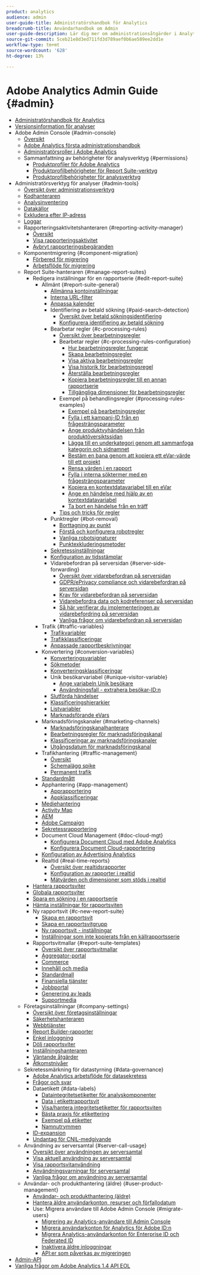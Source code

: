```yaml
---
product: analytics
audience: admin
user-guide-title: Administratörshandbok för Analytics
breadcrumb-title: Användarhandbok om Admin
user-guide-description: Lär dig mer om administrationsåtgärder i Analytics, som att hantera användare och produkter i Experience Cloud Admin Console, konfigurera rapportsviter med mera.
source-git-commit: 5ceb21e8d3ed711fd3d789aef0b6ae589ee2dd1e
workflow-type: tm+mt
source-wordcount: '628'
ht-degree: 13%

---
```



# Adobe Analytics Admin Guide {#admin}

+ [Administratörshandbok för Analytics](home.md)
+ [Versionsinformation för analyser](https://experienceleague.adobe.com/docs/analytics/release-notes/latest.html)
+ Adobe Admin Console {#admin-console}
   + [Översikt](admin-console/home.md)
   + [Adobe Analytics första administrationshandbok](admin-console/first-admin-guide.md)
   + [Administratörsroller i Adobe Analytics](admin-console/admin-roles-in-analytics.md)
   + Sammanfattning av behörigheter för analysverktyg {#permissions}
      + [Produktprofiler för Adobe Analytics](admin-console/permissions/product-profile.md)
      + [Produktprofilbehörigheter för Report Suite-verktyg](admin-console/permissions/report-suite-tools.md)
      + [Produktprofilbehörigheter för analysverktyg](admin-console/permissions/analytics-tools.md)
+ Administratörsverktyg för analyser {#admin-tools}
   + [Översikt över administrationsverktyg](admin/c-admin-tools.md)
   + [Kodhanteraren](admin/code-manager-admin.md)
   + [Analysinventering](admin/analytics-inventory.md)
   + [Datakällor](admin/data-sources.md)
   + [Exkludera efter IP-adress](admin/exclude-ip.md)
   + [Loggar](admin/logs.md)
   + Rapporteringsaktivitetshanteraren {#reporting-activity-manager}
      + [Översikt](admin/reporting-activity-manager/reporting-activity-overview.md)
      + [Visa rapporteringsaktivitet](admin//reporting-activity-manager/reporting-activity.md)
      + [Avbryt rapporteringsbegäranden](admin/reporting-activity-manager/reporting-activity-cancel-requests.md)
   + Komponentmigrering {#component-migration}
      + [Förbered för migrering](admin/component-migration/prepare-component-migration.md)
      + [Arbetsflöde för migrering](admin/component-migration/component-migration.md)
   + Report Suite-hanteraren {#manage-report-suites}
      + Redigera inställningar för en rapportserie {#edit-report-suite}
         + Allmänt {#report-suite-general}
            + [Allmänna kontoinställningar](admin/c-manage-report-suites/c-edit-report-suites/general/general-acct-settings-admin.md)
            + [Interna URL-filter](admin/c-manage-report-suites/c-edit-report-suites/general/internal-url-filter-admin.md)
            + [Anpassa kalender](admin/c-manage-report-suites/c-edit-report-suites/general/custom-calendar.md)
            + Identifiering av betald sökning {#paid-search-detection}
               + [Översikt över betald sökningsidentifiering](admin/c-manage-report-suites/c-edit-report-suites/general/paid-search-detection/paid-search-detection.md)
               + [Konfigurera identifiering av betald sökning](admin/c-manage-report-suites/c-edit-report-suites/general/paid-search-detection/t-paid-search-detection.md)
            + Bearbetar regler {#c-processing-rules}
               + [Översikt över bearbetningsregler](admin/c-manage-report-suites/c-edit-report-suites/general/c-processing-rules/processing-rules.md)
               + Bearbetar regler {#c-processing-rules-configuration}
                  + [Hur bearbetningsregler fungerar](admin/c-manage-report-suites/c-edit-report-suites/general/c-processing-rules/c-processing-rules-configuration/processing-rules-about.md)
                  + [Skapa bearbetningsregler](admin/c-manage-report-suites/c-edit-report-suites/general/c-processing-rules/c-processing-rules-configuration/t-processing-rules.md)
                  + [Visa aktiva bearbetningsregler](admin/c-manage-report-suites/c-edit-report-suites/general/c-processing-rules/c-processing-rules-configuration/t-processing-rules-view.md)
                  + [Visa historik för bearbetningsregel](admin/c-manage-report-suites/c-edit-report-suites/general/c-processing-rules/c-processing-rules-configuration/t-processing-rule-view-history.md)
                  + [Återställa bearbetningsregler](admin/c-manage-report-suites/c-edit-report-suites/general/c-processing-rules/c-processing-rules-configuration/t-processing-rules-restore.md)
                  + [Kopiera bearbetningsregler till en annan rapportserie](admin/c-manage-report-suites/c-edit-report-suites/general/c-processing-rules/c-processing-rules-configuration/t-processing-rules-copy-to-rs.md)
                  + [Tillgängliga dimensioner för bearbetningsregler](admin/c-manage-report-suites/c-edit-report-suites/general/c-processing-rules/processing-rule-dimensions.md)
               + Exempel på behandlingsregler {#processing-rules-examples}
                  + [Exempel på bearbetningsregler](admin/c-manage-report-suites/c-edit-report-suites/general/c-processing-rules/processing-rules-examples/processing-rules-examples.md)
                  + [Fylla i ett kampanj-ID från en frågesträngsparameter](admin/c-manage-report-suites/c-edit-report-suites/general/c-processing-rules/processing-rules-examples/processing-rules-populate-campaign-id.md)
                  + [Ange produktvyhändelsen från produktöversiktssidan](admin/c-manage-report-suites/c-edit-report-suites/general/c-processing-rules/processing-rules-examples/setting-the-product-view-event.md)
                  + [Lägga till en underkategori genom att sammanfoga kategorin och sidnamnet](admin/c-manage-report-suites/c-edit-report-suites/general/c-processing-rules/processing-rules-examples/subcategory-concatenating.md)
                  + [Bestäm en bana genom att kopiera ett eVar-värde till ett projekt](admin/c-manage-report-suites/c-edit-report-suites/general/c-processing-rules/processing-rules-examples/processing-rules-determining-path.md)
                  + [Rensa värden i en rapport](admin/c-manage-report-suites/c-edit-report-suites/general/c-processing-rules/processing-rules-examples/clean-up-values-in-a-report.md)
                  + [Fylla i interna söktermer med en frågesträngsparameter](admin/c-manage-report-suites/c-edit-report-suites/general/c-processing-rules/processing-rules-examples/processing-rules-populating-internal-search.md)
                  + [Kopiera en kontextdatavariabel till en eVar](admin/c-manage-report-suites/c-edit-report-suites/general/c-processing-rules/processing-rules-examples/processing-rules-copy-context-data.md)
                  + [Ange en händelse med hjälp av en kontextdatavariabel](admin/c-manage-report-suites/c-edit-report-suites/general/c-processing-rules/processing-rules-examples/processing-rules-copy-context-data-event.md)
                  + [Ta bort en händelse från en träff](admin/c-manage-report-suites/c-edit-report-suites/general/c-processing-rules/processing-rules-examples/processing-rules-remove-event.md)
               + [Tips och tricks för regler](admin/c-manage-report-suites/c-edit-report-suites/general/c-processing-rules/processing-rules-tips.md)
            + Punktregler {#bot-removal}
               + [Borttagning av punkt](admin/c-manage-report-suites/c-edit-report-suites/general/bot-removal/bot-removal.md)
               + [Förstå och konfigurera robotregler](admin/c-manage-report-suites/c-edit-report-suites/general/bot-removal/bot-rules.md)
               + [Vanliga robotsignaturer](admin/c-manage-report-suites/c-edit-report-suites/general/bot-removal/bot-signatures.md)
               + [Punktexkluderingsmetoder](admin/c-manage-report-suites/c-edit-report-suites/general/bot-removal/bot-exclusion-methods.md)
            + [Sekretessinställningar](admin/c-manage-report-suites/c-edit-report-suites/general/privacy-settings.md)
            + [Konfiguration av tidsstämplar](admin/c-manage-report-suites/c-edit-report-suites/general/timestamp-optional.md)
            + Vidarebefordran på serversidan {#server-side-forwarding}
               + [Översikt över vidarebefordran på serversidan](admin/c-manage-report-suites/c-edit-report-suites/general/c-server-side-forwarding/ssf.md)
               + [GDPR/ePrivacy compliance och vidarebefordran på serversidan](admin/c-manage-report-suites/c-edit-report-suites/general/c-server-side-forwarding/ssf-gdpr.md)
               + [Krav för vidarebefordran på serversidan](admin/c-manage-report-suites/c-edit-report-suites/general/c-server-side-forwarding/ssf-requirements.md)
               + [Vidarebefordra data och kodreferenser på serversidan](admin/c-manage-report-suites/c-edit-report-suites/general/c-server-side-forwarding/ssf-reference.md)
               + [Så här verifierar du implementeringen av vidarebefordring på serversidan](admin/c-manage-report-suites/c-edit-report-suites/general/c-server-side-forwarding/ssf-verify.md)
               + [Vanliga frågor om vidarebefordran på serversidan](admin/c-manage-report-suites/c-edit-report-suites/general/c-server-side-forwarding/ssf-faq.md)
         + Trafik {#traffic-variables}
            + [Trafikvariabler](admin/c-manage-report-suites/c-edit-report-suites/c-traffic-variables/traffic-var.md)
            + [Trafikklassificeringar](admin/c-manage-report-suites/c-edit-report-suites/c-traffic-variables/traffic-classifications.md)
            + [Anpassade rapportbeskrivningar](admin/c-manage-report-suites/c-edit-report-suites/c-traffic-variables/custom-desc-admin.md)
         + Konvertering {#conversion-variables}
            + [Konverteringsvariabler](admin/c-manage-report-suites/c-edit-report-suites/conversion-var-admin/conversion-var-admin.md)
            + [Sökmetoder](admin/c-manage-report-suites/c-edit-report-suites/conversion-var-admin/finding-methods.md)
            + [Konverteringsklassificeringar](admin/c-manage-report-suites/c-edit-report-suites/conversion-var-admin/conversion-classifications.md)
            + Unik besökarvariabel {#unique-visitor-variable}
               + [Ange variabeln Unik besökare](admin/c-manage-report-suites/c-edit-report-suites/conversion-var-admin/unique-visitor-variable-admin/t-unique-visitor-variable.md)
               + [Användningsfall - extrahera besökar-ID:n](admin/c-manage-report-suites/c-edit-report-suites/conversion-var-admin/unique-visitor-variable-admin/extract-visitorids-usecase.md)
            + [Slutförda händelser](admin/c-manage-report-suites/c-edit-report-suites/conversion-var-admin/c-success-events/success-event.md)
            + [Klassificeringshierarkier](admin/c-manage-report-suites/c-edit-report-suites/conversion-var-admin/classification-hierarchies.md)
            + [Listvariabler](admin/c-manage-report-suites/c-edit-report-suites/conversion-var-admin/list-var-admin.md)
            + [Marknadsförande eVars](admin/c-manage-report-suites/c-edit-report-suites/conversion-var-admin/merchandising-evars.md)
         + Marknadsföringskanaler {#marketing-channels}
            + [Marknadsföringskanalhanterare](admin/c-manage-report-suites/c-edit-report-suites/marketing-channels/c-channels.md)
            + [Bearbetningsregler för marknadsföringskanal](admin/c-manage-report-suites/c-edit-report-suites/marketing-channels/c-rules.md)
            + [Klassificeringar av marknadsföringskanaler](admin/c-manage-report-suites/c-edit-report-suites/marketing-channels/classifications-mchannel.md)
            + [Utgångsdatum för marknadsföringskanal](admin/c-manage-report-suites/c-edit-report-suites/marketing-channels/visitor-engagement.md)
         + Trafikhantering {#traffic-management}
            + [Översikt](admin/c-manage-report-suites/c-edit-report-suites/c-traffic-management/traffic-management.md)
            + [Schemalägg spike](admin/c-manage-report-suites/c-edit-report-suites/c-traffic-management/t-traffic-schedule-spike.md)
            + [Permanent trafik](admin/c-manage-report-suites/c-edit-report-suites/c-traffic-management/t-traffic-permanent.md)
         + [Standardmått](admin/c-manage-report-suites/c-edit-report-suites/default-metrics.md)
         + Apphantering {#app-management}
            + [Apprapportering](admin/c-manage-report-suites/c-edit-report-suites/app-reporting.md)
            + [Appklassificeringar](admin/c-manage-report-suites/c-edit-report-suites/app-classifications.md)
         + [Mediehantering](admin/c-manage-report-suites/c-edit-report-suites/media-management.md)
         + [Activity Map](admin/c-manage-report-suites/c-edit-report-suites/activity-map.md)
         + [AEM](admin/c-manage-report-suites/c-edit-report-suites/adobe-experience-manager.md)
         + [Adobe Campaign](admin/c-manage-report-suites/c-edit-report-suites/adobe-campaign.md)
         + [Sekretessrapportering](admin/c-manage-report-suites/c-edit-report-suites/privacy-reporting.md)
         + Document Cloud Management {#doc-cloud-mgt}
            + [Konfigurera Document Cloud med Adobe Analytics](admin/c-manage-report-suites/c-edit-report-suites/document-cloud-mgt.md)
            + [Konfigurera Document Cloud-rapportering](admin/c-manage-report-suites/c-edit-report-suites/document-cloud-config.md)
         + [Konfiguration av Advertising Analytics](admin/c-manage-report-suites/c-edit-report-suites/advertising-analytics-config.md)
         + Realtid {#real-time-reports}
            + [Översikt över realtidsrapporter](admin/c-manage-report-suites/c-edit-report-suites/realtime/realtime.md)
            + [Konfiguration av rapporter i realtid](admin/c-manage-report-suites/c-edit-report-suites/realtime/t-realtime-admin.md)
            + [Mätvärden och dimensioner som stöds i realtid](admin/c-manage-report-suites/c-edit-report-suites/realtime/realtime-metrics.md)
      + [Hantera rapportsviter](admin/c-manage-report-suites/report-suites-admin.md)
      + [Globala rapportsviter](admin/c-manage-report-suites/rollup-report-suite.md)
      + [Spara en sökning i en rapportserie](admin/c-manage-report-suites/t-report-suite-saved-search.md)
      + [Hämta inställningar för rapportsviten](admin/c-manage-report-suites/t-download-rs-settings.md)
      + Ny rapportsvit {#c-new-report-suite}
         + [Skapa en rapportsvit](admin/c-manage-report-suites/c-new-report-suite/t-create-a-report-suite.md)
         + [Skapa en rapportsvitgrupp](admin/c-manage-report-suites/c-new-report-suite/t-create-rs-group.md)
         + [Ny rapportsvit - inställningar](admin/c-manage-report-suites/c-new-report-suite/new-report-suite.md)
         + [Inställningar som inte kopierats från en källrapportsserie](admin/c-manage-report-suites/c-new-report-suite/settings-not-copied-from-rs.md)
      + Rapportsvitmallar {#report-suite-templates}
         + [Översikt över rapportsvitmallar](admin/c-manage-report-suites/c-report-suite-templates/report-suite-templates.md)
         + [Aggregator-portal](admin/c-manage-report-suites/c-report-suite-templates/aggregator-portal.md)
         + [Commerce](admin/c-manage-report-suites/c-report-suite-templates/commerce-admin.md)
         + [Innehåll och media](admin/c-manage-report-suites/c-report-suite-templates/content-media.md)
         + [Standardmall](admin/c-manage-report-suites/c-report-suite-templates/default-rs-template.md)
         + [Finansiella tjänster](admin/c-manage-report-suites/c-report-suite-templates/financial-services.md)
         + [Jobbportal](admin/c-manage-report-suites/c-report-suite-templates/job-portal.md)
         + [Generering av leads](admin/c-manage-report-suites/c-report-suite-templates/lead-generation.md)
         + [Supportmedia](admin/c-manage-report-suites/c-report-suite-templates/support-media.md)
   + Företagsinställningar {#company-settings}
      + [Översikt över företagsinställningar](admin/company/c-company-settings.md)
      + [Säkerhetshanteraren](admin/company/security-manager.md)
      + [Webbtjänster](admin/company/web-services-admin.md)
      + [Report Builder-rapporter](admin/company/report-builder-reports-admin.md)
      + [Enkel inloggning](admin/company/single-signon-admin.md)
      + [Dölj rapportsviter](admin/company/c-hide-report-suites.md)
      + [Inställningshanteraren](admin/company/preferences-manager.md)
      + [Väntande åtgärder](admin/company/pending-actions-admin.md)
      + [Åtkomstnivåer](admin/company/feature-access-levels.md)
   + Sekretessmärkning för datastyrning {#data-governance}
      + [Adobe Analytics arbetsflöde för datasekretess](admin/c-data-governance/an-gdpr-workflow.md)
      + [Frågor och svar](admin/c-data-governance/gdpr-faq.md)
      + Dataetikett {#data-labels}
         + [Dataintegritetsetiketter för analyskomponenter](admin/c-data-governance/data-labeling/gdpr-labels.md)
         + [Data i etikettrapportsvit](admin/c-data-governance/data-labeling/gdpr-setup-reportsuite.md)
         + [Visa/hantera integritetsetiketter för rapportsviten](admin/c-data-governance/data-labeling/gdpr-view-settings.md)
         + [Bästa praxis för etikettering](admin/c-data-governance/data-labeling/gdpr-analytics-ids.md)
         + [Exempel på etiketter](admin/c-data-governance/data-labeling/gdpr-labeling-example.md)
         + [Namnutrymmen](admin/c-data-governance/data-labeling/gdpr-namespaces.md)
      + [ID-expansion](admin/c-data-governance/gdpr-id-expansion.md)
      + [Undantag för CNIL-medgivande](admin/c-data-governance/cnil-consent-exemption.md)
   + Användning av serversamtal {#server-call-usage}
      + [Översikt över användningen av serversamtal](admin/c-server-call-usage/overage-overview.md)
      + [Visa aktuell användning av serversamtal](admin/c-server-call-usage/server-call-usage-dashboard.md)
      + [Visa rapportsvitanvändning](admin/c-server-call-usage/report-suite-usage.md)
      + [Användningsvarningar för serversamtal](admin/c-server-call-usage/scu-alerts.md)
      + [Vanliga frågor om användning av serversamtal](admin/c-server-call-usage/overage-faq.md)
   + Användar- och produkthantering (äldre) {#user-product-management}
      + [Användar- och produkthantering (äldre)](admin/user-management2/user-management.md)
      + [Hantera äldre användarkonton, resurser och förfallodatum](admin/user-management2/users-assets.md)
      + Use: Migrera användare till Adobe Admin Console {#migrate-users}
         + [Migrering av Analytics-användare till Admin Console](admin/user-management2/user-migration/c-migration-tool.md)
         + [Migrera användarkonton för Analytics för Adobe ID:n](admin/user-management2/user-migration/t-migrate-users.md)
         + [Migrera Analytics-användarkonton för Enterprise ID och Federated ID](admin/user-management2/user-migration/migrate-enterprise.md)
         + [Inaktivera äldre inloggningar](admin/user-management2/user-migration/t-disable-legacy-login.md)
         + [API:er som påverkas av migreringen](admin/user-management2/user-migration/developer.md)
+ [Admin-API](c-admin-api/c-admin-api.md)
+ [Vanliga frågor om Adobe Analytics 1.4 API EOL](c-admin-api/c-admin-14-api-eol.md)

